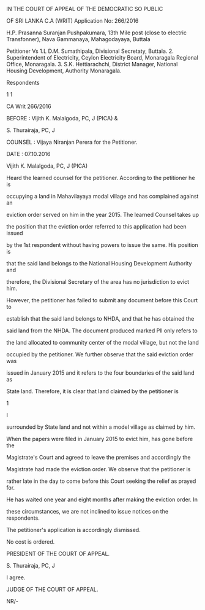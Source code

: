 IN THE COURT OF APPEAL OF THE DEMOCRATIC SO PUBLIC

OF SRI LANKA C.A (WRIT) Application No: 266/2016

H.P. Prasanna Suranjan Pushpakumara, 13th Mile post (close to electric Transfonner), Nava Gammanaya, Mahagodayaya, Buttala

Petitioner Vs 1.L D.M. Sumathipala, Divisional Secretaty, Buttala. 2. Superintendent of Electricity, Ceylon Electricity Board, Monaragala Regional Office, Monaragala. 3. S.K. Hettiarachchi, District Manager, National Housing Development, Authority Monaragala.

Respondents

1 1

CA Writ 266/2016

BEFORE : Vijith K. Malalgoda, PC, J (PICA) &

S. Thurairaja, PC, J

COUNSEL : Vijaya Niranjan Perera for the Petitioner.

DATE : 07.10.2016

Vijith K. Malalgoda, PC, J (PICA)

Heard the learned counsel for the petitioner. According to the petitioner he is

occupying a land in Mahavilayaya modal village and has complained against an

eviction order served on him in the year 2015. The learned Counsel takes up

the position that the eviction order referred to this application had been issued

by the 1st respondent without having powers to issue the same. His position is

that the said land belongs to the National Housing Development Authority and

therefore, the Divisional Secretary of the area has no jurisdiction to evict him.

However, the petitioner has failed to submit any document before this Court to

establish that the said land belongs to NHDA, and that he has obtained the

said land from the NHDA. The document produced marked Pll only refers to

the land allocated to community center of the modal village, but not the land

occupied by the petitioner. We further observe that the said eviction order was

issued in January 2015 and it refers to the four boundaries of the said land as

State land. Therefore, it is clear that land claimed by the petitioner is

1

I

surrounded by State land and not within a model village as claimed by him.

When the papers were filed in January 2015 to evict him, has gone before the

Magistrate's Court and agreed to leave the premises and accordingly the

Magistrate had made the eviction order. We observe that the petitioner is

rather late in the day to come before this Court seeking the relief as prayed for.

He has waited one year and eight months after making the eviction order. In

these circumstances, we are not inclined to issue notices on the respondents.

The petitioner's application is accordingly dismissed.

No cost is ordered.

PRESIDENT OF THE COURT OF APPEAL.

S. Thurairaja, PC, J

I agree.

JUDGE OF THE COURT OF APPEAL.

NR/-